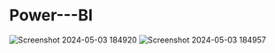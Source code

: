 # Power---BI
![Screenshot 2024-05-03 184920](https://github.com/prachidhaka/Power--BI/assets/100430962/e8e4451c-193a-4648-b3aa-0b17b94be5e3)
![Screenshot 2024-05-03 184957](https://github.com/prachidhaka/Power--BI/assets/100430962/89de3b56-745d-45ef-8c6e-6289fedf00cf)

